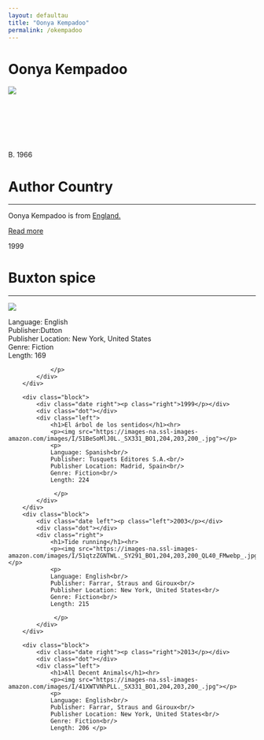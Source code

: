 ```yaml
---
layout: defaultau
title: "Oonya Kempadoo"
permalink: /okempadoo
---
```

<!-- partial:index.partial.html -->
<div class="content">
    <h1>Oonya Kempadoo</h1>
    <div class="quote">
        <div><img src="https://carisealand.org/wp-content/uploads/2015/11/Oonya-photo-by-Malaika-Brooks-Smith-Lowe-2.jpg" class="logo"></div>
    </div>
    <div class="timeline">
        <div style="padding-bottom:100px;"></div>
        <div class="block">
            <div class="date right"><p class="right"> B. 1966 </p></div>
            <div class="dot"></div>
            <div class="left first">
            <div class="author_country">
                <h1>Author Country</h1><hr>
          <div class="aclocation">   <p> Oonya Kempadoo is from <a href="http://localhost:4000/11">England.</a></p></div>
              <div class="acreadmore">  <a href="https://en.wikipedia.org/wiki/Oonya_Kempadoo" target="_blank">Read more</a> </div>
            </div>
            </div>
        </div>
        <div class="block">
            <div class="date left"><p class="left">1999</p></div>
            <div class="dot"></div>
            <div class="right">
                <h1>Buxton spice</h1><hr>
                <p><img src="https://images-na.ssl-images-amazon.com/images/I/51mNNCX+ojL._SX333_BO1,204,203,200_.jpg"></p>
                <p>
                Language: English<br/>
                Publisher:Dutton<br/>
                Publisher Location: New York, United States<br/>
                Genre: Fiction<br/>
                Length: 169

                </p>
            </div>
        </div>

        <div class="block">
            <div class="date right"><p class="right">1999</p></div>
            <div class="dot"></div>
            <div class="left">
                <h1>El árbol de los sentidos</h1><hr>
                <p><img src="https://images-na.ssl-images-amazon.com/images/I/51BeSoMlJ0L._SX331_BO1,204,203,200_.jpg"></p>
                <p>
                Language: Spanish<br/>
                Publisher: Tusquets Editores S.A.<br/>
                Publisher Location: Madrid, Spain<br/>
                Genre: Fiction<br/>
                Length: 224

                 </p>
            </div>
        </div>
        <div class="block">
            <div class="date left"><p class="left">2003</p></div>
            <div class="dot"></div>
            <div class="right">
                <h1>Tide running</h1><hr>
                <p><img src="https://images-na.ssl-images-amazon.com/images/I/51qtzZGNTWL._SY291_BO1,204,203,200_QL40_FMwebp_.jpg"></p>
                <p>
                Language: English<br/>
                Publisher: Farrar, Straus and Giroux<br/>
                Publisher Location: New York, United States<br/>
                Genre: Fiction<br/>
                Length: 215

                 </p>
            </div>
        </div>

        <div class="block">
            <div class="date right"><p class="right">2013</p></div>
            <div class="dot"></div>
            <div class="left">
                <h1>All Decent Animals</h1><hr>
                <p><img src="https://images-na.ssl-images-amazon.com/images/I/41XWTVNhPLL._SX331_BO1,204,203,200_.jpg"></p>
                <p>
                Language: English<br/>
                Publisher: Farrar, Straus and Giroux<br/>
                Publisher Location: New York, United States<br/>
                Genre: Fiction<br/>
                Length: 206 </p>
</div>
<!-- partial -->
  <script src='https://cdnjs.cloudflare.com/ajax/libs/jquery/3.1.1/jquery.min.js'></script><script  src="assets/js/authorscript.js"></script>
</body>

